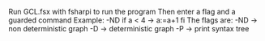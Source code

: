 Run GCL.fsx with fsharpi to run the program
Then enter a flag and a guarded command 
Example: -ND if a < 4 -> a:=a+1 fi
The flags are: 
-ND -> non deterministic graph
-D -> deterministic graph
-P -> print syntax tree